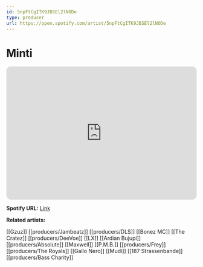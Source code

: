 ```yaml
---
id: 5npFtCgITK9JBSEl2lNODe
type: producer
url: https://open.spotify.com/artist/5npFtCgITK9JBSEl2lNODe
---
```

# Minti

<iframe style="border-radius:12px" src="https://open.spotify.com/embed/artist/5npFtCgITK9JBSEl2lNODe" width="100%" height="352" frameBorder="0" allowfullscreen="" allow="autoplay; clipboard-write; encrypted-media; fullscreen; picture-in-picture" loading="lazy"></iframe>

**Spotify URL:** [Link](https://open.spotify.com/artist/5npFtCgITK9JBSEl2lNODe)

**Related artists:**

[[Gzuz]]
[[producers/Jambeatz]]
[[producers/DLS]]
[[Bonez MC]]
[[The Cratez]]
[[producers/DeeVoe]]
[[LX]]
[[Ardian Bujupi]]
[[producers/Absolute]]
[[Maxwell]]
[[P.M.B.]]
[[producers/Frey]]
[[producers/The Royals]]
[[Gallo Nero]]
[[Mudi]]
[[187 Strassenbande]]
[[producers/Bass Charity]]
